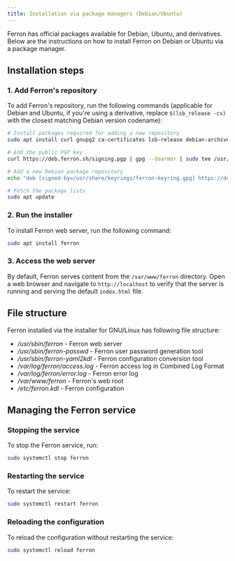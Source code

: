 ```yaml
---
title: Installation via package managers (Debian/Ubuntu)
---
```


Ferron has official packages available for Debian, Ubuntu, and derivatives. Below are the instructions on how to install Ferron on Debian or Ubuntu via a package manager.

## Installation steps

### 1. Add Ferron's repository

To add Ferron's repository, run the following commands (applicable for Debian and Ubuntu, if you're using a derivative, replace `$(lsb_release -cs)` with the closest matching Debian version codename):

```bash
# Install packages required for adding a new repository
sudo apt install curl gnupg2 ca-certificates lsb-release debian-archive-keyring

# Add the public PGP key
curl https://deb.ferron.sh/signing.pgp | gpg --dearmor | sudo tee /usr/share/keyrings/ferron-keyring.gpg >/dev/null

# Add a new Debian package repository
echo "deb [signed-by=/usr/share/keyrings/ferron-keyring.gpg] https://deb.ferron.sh $(lsb_release -cs) main" | sudo tee /etc/apt/sources.list.d/ferron.list

# Fetch the package lists
sudo apt update
```

### 2. Run the installer

To install Ferron web server, run the following command:

```bash
sudo apt install ferron
```

### 3. Access the web server

By default, Ferron serves content from the `/var/www/ferron` directory. Open a web browser and navigate to `http://localhost` to verify that the server is running and serving the default `index.html` file.

## File structure

Ferron installed via the installer for GNU/Linux has following file structure:

- _/usr/sbin/ferron_ - Ferron web server
- _/usr/sbin/ferron-passwd_ - Ferron user password generation tool
- _/usr/sbin/ferron-yaml2kdl_ - Ferron configuration conversion tool
- _/var/log/ferron/access.log_ - Ferron access log in Combined Log Format
- _/var/log/ferron/error.log_ - Ferron error log
- _/var/www/ferron_ - Ferron's web root
- _/etc/ferron.kdl_ - Ferron configuration

## Managing the Ferron service

### Stopping the service

To stop the Ferron service, run:

```sh
sudo systemctl stop ferron
```

### Restarting the service

To restart the service:

```sh
sudo systemctl restart ferron
```

### Reloading the configuration

To reload the configuration without restarting the service:

```sh
sudo systemctl reload ferron
```
